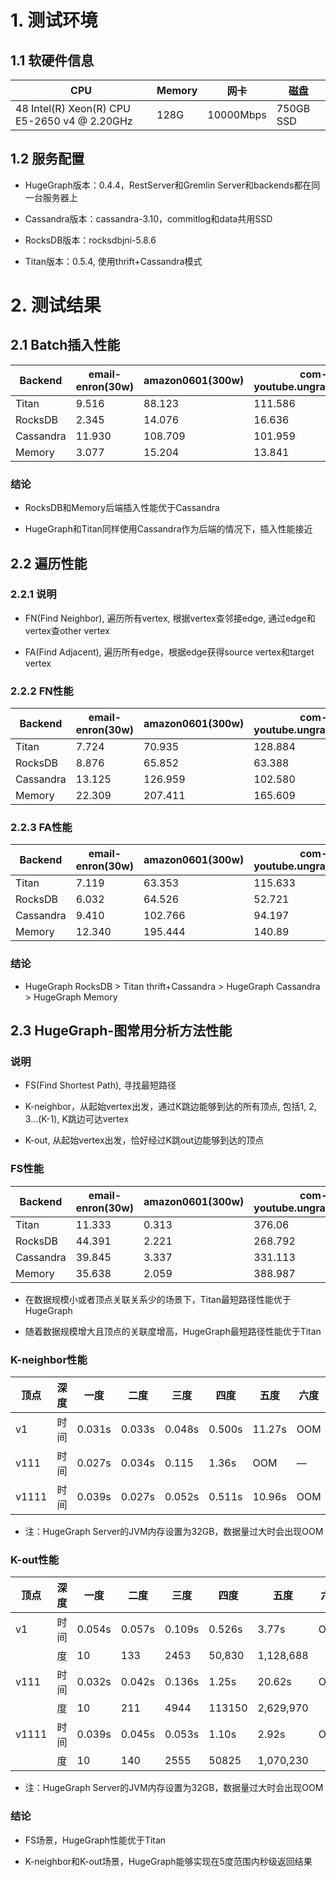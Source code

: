 # 1. 测试环境


## 1.1 软硬件信息


CPU                                          | Memory | 网卡       | 磁盘
-------------------------------------------- | ------ | --------- | ---------
48 Intel(R) Xeon(R) CPU E5-2650 v4 @ 2.20GHz | 128G   | 10000Mbps | 750GB SSD


## 1.2 服务配置

- HugeGraph版本：0.4.4，RestServer和Gremlin Server和backends都在同一台服务器上

- Cassandra版本：cassandra-3.10，commitlog和data共用SSD

- RocksDB版本：rocksdbjni-5.8.6

- Titan版本：0.5.4, 使用thrift+Cassandra模式


# 2. 测试结果


## 2.1 Batch插入性能


Backend    | email-enron(30w) | amazon0601(300w) | com-youtube.ungraph(300w) 
---------- | ---------------- | ---------------- | --------------------------
Titan      | 9.516            | 88.123           | 111.586          
RocksDB    | 2.345            | 14.076           | 16.636     
Cassandra  | 11.930           | 108.709          | 101.959
Memory     | 3.077            | 15.204           | 13.841


### 结论


- RocksDB和Memory后端插入性能优于Cassandra

- HugeGraph和Titan同样使用Cassandra作为后端的情况下，插入性能接近


## 2.2 遍历性能


### 2.2.1 说明


- FN(Find Neighbor), 遍历所有vertex, 根据vertex查邻接edge, 通过edge和vertex查other vertex

- FA(Find Adjacent), 遍历所有edge，根据edge获得source vertex和target vertex


### 2.2.2 FN性能


Backend    | email-enron(30w) | amazon0601(300w) | com-youtube.ungraph(300w) 
---------- | ---------------- | ---------------- | --------------------------
Titan      | 7.724            | 70.935           | 128.884         
RocksDB    | 8.876            | 65.852           | 63.388     
Cassandra  | 13.125           | 126.959          | 102.580
Memory     | 22.309           | 207.411          | 165.609


### 2.2.3 FA性能


Backend    | email-enron(30w) | amazon0601(300w) | com-youtube.ungraph(300w) 
---------- | ---------------- | ---------------- | --------------------------
Titan      | 7.119            | 63.353           | 115.633        
RocksDB    | 6.032            | 64.526           | 52.721     
Cassandra  | 9.410            | 102.766          | 94.197
Memory     | 12.340           | 195.444          | 140.89


### 结论


- HugeGraph RocksDB > Titan thrift+Cassandra > HugeGraph Cassandra > HugeGraph Memory


## 2.3 HugeGraph-图常用分析方法性能


### 说明


- FS(Find Shortest Path), 寻找最短路径

- K-neighbor，从起始vertex出发，通过K跳边能够到达的所有顶点, 包括1, 2, 3...(K-1), K跳边可达vertex

- K-out, 从起始vertex出发，恰好经过K跳out边能够到达的顶点


### FS性能


Backend    | email-enron(30w) | amazon0601(300w) | com-youtube.ungraph(300w) 
---------- | ---------------- | ---------------- | --------------------------
Titan      | 11.333           | 0.313            | 376.06        
RocksDB    | 44.391           | 2.221            | 268.792     
Cassandra  | 39.845           | 3.337            | 331.113
Memory     | 35.638           | 2.059            | 388.987

- 在数据规模小或者顶点关联关系少的场景下，Titan最短路径性能优于HugeGraph

- 随着数据规模增大且顶点的关联度增高，HugeGraph最短路径性能优于Titan


### K-neighbor性能


顶点    | 深度    | 一度    | 二度    | 三度   | 四度    | 五度    | 六度
------ | ------ | -----  | ------ | ------ | ------ | ------ | -----
v1     | 时间    | 0.031s | 0.033s | 0.048s | 0.500s | 11.27s | OOM
v111   | 时间    | 0.027s | 0.034s | 0.115  | 1.36s  | OOM    | —
v1111  | 时间    | 0.039s | 0.027s | 0.052s | 0.511s | 10.96s | OOM

- 注：HugeGraph Server的JVM内存设置为32GB，数据量过大时会出现OOM


### K-out性能


顶点   | 深度  | 一度   | 二度    | 三度    | 四度    | 五度        | 六度
----- | ---- | ------ | ------ | ------ | ------ | ---------- | -----
v1    | 时间  | 0.054s | 0.057s | 0.109s | 0.526s | 3.77s      | OOM
      | 度    | 10	  | 133	   | 2453   | 50,830 | 1,128,688  | 
v111  | 时间  | 0.032s | 0.042s | 0.136s | 1.25s  | 20.62s     | OOM
      | 度    | 10	  | 211	   | 4944   | 113150 | 2,629,970  |
v1111 | 时间  | 0.039s | 0.045s | 0.053s | 1.10s  | 2.92s      | OOM
      | 度    | 10	  | 140	   | 2555   | 50825  | 1,070,230  |

- 注：HugeGraph Server的JVM内存设置为32GB，数据量过大时会出现OOM


### 结论


- FS场景，HugeGraph性能优于Titan

- K-neighbor和K-out场景，HugeGraph能够实现在5度范围内秒级返回结果